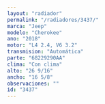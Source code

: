 ```yaml
---
layout: "radiador"
permalink: "/radiadores/3437/"
marca: "Jeep"
modelo: "Cherokee"
ano: "2018"
motor: "L4 2.4, V6 3.2"
transmision: "Automática"
parte: "68229290AA"
clima: "Con clima"
alto: "26 9/16"
ancho: "16 5/8"
observaciones: ""
id: "3437"
---
```


